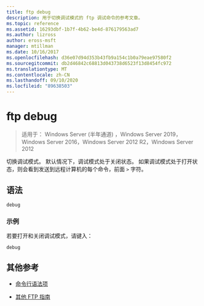 ```yaml
---
title: ftp debug
description: 用于切换调试模式的 ftp 调试命令的参考文章。
ms.topic: reference
ms.assetid: 16293dbf-1b7f-4b62-be4d-876179563ad7
ms.author: lizross
author: eross-msft
manager: mtillman
ms.date: 10/16/2017
ms.openlocfilehash: d36e07d94d353b43fb9a154c1b0a79eae97580f2
ms.sourcegitcommit: db2d46842c68813d043738d6523f13d8454fc972
ms.translationtype: MT
ms.contentlocale: zh-CN
ms.lasthandoff: 09/10/2020
ms.locfileid: "89638503"
---
```

# <a name="ftp-debug"></a>ftp debug

> 适用于： Windows Server (半年通道) ，Windows Server 2019，Windows Server 2016，Windows Server 2012 R2，Windows Server 2012

切换调试模式。 默认情况下，调试模式处于关闭状态。 如果调试模式处于打开状态，则会看到发送到远程计算机的每个命令，前面 `>` 字符。

## <a name="syntax"></a>语法

```
debug
```

### <a name="examples"></a>示例

若要打开和关闭调试模式，请键入：

```
debug
```

## <a name="additional-references"></a>其他参考

- [命令行语法项](command-line-syntax-key.md)

- [其他 FTP 指南](/previous-versions/orphan-topics/ws.10/cc756013(v=ws.10))
